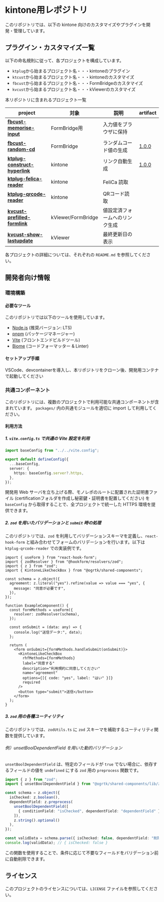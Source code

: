# kintone用レポジトリ

このリポジトリでは、以下の kintone 向けのカスタマイズやプラグインを開発・管理しています。

## プラグイン・カスタマイズ一覧

以下の命名規則に従って、各プロジェクトを構成しています。
- `ktplug`から始まるプロジェクト名・・・kintoneのプラグイン
- `ktcust`から始まるプロジェクト名・・・kintoneのカスタマイズ
- `fbcust`から始まるプロジェクト名・・・FormBridgeのカスタマイズ
- `kvcust`から始まるプロジェクト名・・・kViewerのカスタマイズ

本リポジトリに含まれるプロジェクト一覧

| project                                                                   | 対象          | 説明                       |artifact|
| ------------------------------------------------------------------------- | ----------- | ------------------------ |----|
| [**fbcust-memorise-input**](https://github.com/ogrtk/best-kintone-plugins/tree/main/packages/fbcust-memorise-input)                       | FormBridge用 | 入力値をブラウザに保持         |
| [**fbcust-random-cd**](https://github.com/ogrtk/best-kintone-plugins/tree/main/packages/fbcust-random-cd)                       | FormBridge | ランダムコード値の生成         | [1.0.0](https://github.com/ogrtk/best-kintone-plugins/releases/tag/%40ogrtk%2Ffbcust-random-cd%401.0.0)
| [**ktplug-construct-hyperlink**](https://github.com/ogrtk/best-kintone-plugins/tree/main/packages/ktplug-construct-hyperlink) | kintone  | リンク自動生成 | [1.0.0](https://github.com/ogrtk/best-kintone-plugins/releases/tag/%40ogrtk%2Fktplug-construct-hyperlink%401.0.0)
| [**ktplug-felica-reader**](https://github.com/ogrtk/best-kintone-plugins/tree/main/packages/ktplug--felica-reader) | kintone  | FeliCa 読取 |
| [**ktplug-qrcode-reader**](https://github.com/ogrtk/best-kintone-plugins/tree/main/packages/ktplug-qrcode-reader)               | kintone  | QRコード読取          |
| [**kvcust-prefilled-formlink**](https://github.com/ogrtk/best-kintone-plugins/tree/main/packages/kvcust-prefilled-formlink)               | kViewer/FormBridge  | 値設定済フォームへのリンク生成          |
| [**kvcust-show-lastupdate**](https://github.com/ogrtk/best-kintone-plugins/tree/main/packages/kvcust-show-lastupdate)               | kViewer  | 最終更新日の表示          |

各プロジェクトの詳細については、それぞれの `README.md` を参照してください。

## 開発者向け情報

### 環境構築

#### 必要なツール

このリポジトリでは以下のツールを使用しています。

- [Node.js](https://nodejs.org/) (推奨バージョン: LTS)
- [pnpm](https://pnpm.io/) (パッケージマネージャー)
- [Vite](https://vitejs.dev/) (フロントエンドビルドツール)
- [Biome](https://biomejs.dev/) (コードフォーマッター & Linter)

#### セットアップ手順

VSCode、devcontainerを導入し、本リポジトリをクローン後、開発用コンテナで起動してください


### 共通コンポーネント

このリポジトリには、複数のプロジェクトで利用可能な共通コンポーネントが含まれています。
`packages/` 内の共通モジュールを適切に import して利用してください。

#### 利用方法

##### 1. `vite.config.ts` で共通の Vite 設定を利用

```ts
import baseConfig from "../../vite.config";

export default defineConfig({
  ...baseConfig,
  server: {
    https: baseConfig.server?.https,
  },
});
```

開発用 Web サーバを立ち上げる際、モノレポのルートに配置された証明書ファイル (certificationフォルダを作成し秘密鍵・証明書を配置してください) を `baseConfig` から取得することで、全プロジェクトで統一した HTTPS 環境を提供できます。

##### 2. `zod` を用いたバリデーションと `submit` 時の処理

このリポジトリでは、`zod` を利用してバリデーションスキーマを定義し、`react-hook-form` と組み合わせてフォームのバリデーションを行います。以下は `ktplug-qrcode-reader` での実装例です。

```tsx
import { useForm } from "react-hook-form";
import { zodResolver } from "@hookform/resolvers/zod";
import { z } from "zod";
import { KintoneLikeCheckBox } from "@ogrtk/shared-components";

const schema = z.object({
  agreement: z.literal("yes").refine(value => value === "yes", {
    message: "同意が必要です",
  }),
});

function ExampleComponent() {
  const formMethods = useForm({
    resolver: zodResolver(schema),
  });

  const onSubmit = (data: any) => {
    console.log("送信データ:", data);
  };

  return (
    <form onSubmit={formMethods.handleSubmit(onSubmit)}>
      <KintoneLikeCheckBox
        rhfMethods={formMethods}
        label="同意する"
        description="利用規約に同意してください"
        name="agreement"
        options={[{ code: "yes", label: "はい" }]}
        required
      />
      <button type="submit">送信</button>
    </form>
  );
}
```

##### 3. `zod` 用の各種ユーティリティ

このリポジトリでは、`zodUtils.ts` に `zod` スキーマを補助するユーティリティ関数を提供しています。

###### 例）unsetBoolDependentField を用いた動的バリデーション

`unsetBoolDependentField` は、特定のフィールドが `true` でない場合に、依存するフィールドの値を `undefined` にする `zod` 用の `preprocess` 関数です。

```ts
import { z } from "zod";
import { unsetBoolDependentField } from "@ogrtk/shared-components/lib/zodUtils";

const schema = z.object({
  isChecked: z.boolean(),
  dependentField: z.preprocess(
    unsetBoolDependentField([
      { conditionField: "isChecked", dependentField: "dependentField" },
    ]),
    z.string().optional()
  ),
});

const validData = schema.parse({ isChecked: false, dependentField: "削除される" });
console.log(validData); // { isChecked: false }
```

この関数を使用することで、条件に応じて不要なフィールドをバリデーション前に自動削除できます。

## ライセンス

このプロジェクトのライセンスについては、`LICENSE` ファイルを参照してください。

